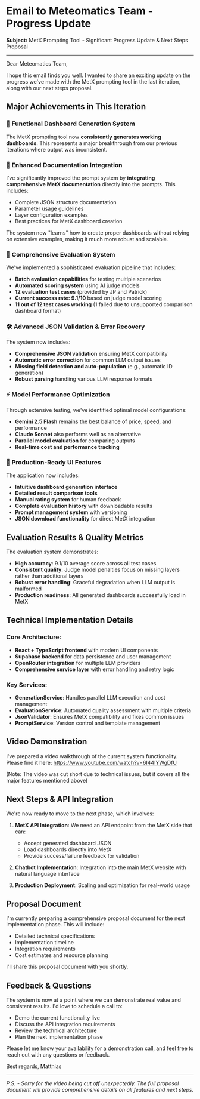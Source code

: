 # Email to Meteomatics Team - Progress Update

**Subject:** MetX Prompting Tool - Significant Progress Update & Next Steps Proposal

---

Dear Meteomatics Team,

I hope this email finds you well. I wanted to share an exciting update on the progress we've made with the MetX prompting tool in the last iteration, along with our next steps proposal.

## Major Achievements in This Iteration

### 🎯 **Functional Dashboard Generation System**
The MetX prompting tool now **consistently generates working dashboards**. This represents a major breakthrough from our previous iterations where output was inconsistent.

### 📖 **Enhanced Documentation Integration**
I've significantly improved the prompt system by **integrating comprehensive MetX documentation** directly into the prompts. This includes:
- Complete JSON structure documentation
- Parameter usage guidelines
- Layer configuration examples
- Best practices for MetX dashboard creation

The system now "learns" how to create proper dashboards without relying on extensive examples, making it much more robust and scalable.

### 🔄 **Comprehensive Evaluation System**
We've implemented a sophisticated evaluation pipeline that includes:
- **Batch evaluation capabilities** for testing multiple scenarios
- **Automated scoring system** using AI judge models
- **12 evaluation test cases** (provided by JP and Patrick)
- **Current success rate: 9.1/10** based on judge model scoring
- **11 out of 12 test cases working** (1 failed due to unsupported comparison dashboard format)

### 🛠 **Advanced JSON Validation & Error Recovery**
The system now includes:
- **Comprehensive JSON validation** ensuring MetX compatibility
- **Automatic error correction** for common LLM output issues
- **Missing field detection and auto-population** (e.g., automatic ID generation)
- **Robust parsing** handling various LLM response formats

### ⚡ **Model Performance Optimization**
Through extensive testing, we've identified optimal model configurations:
- **Gemini 2.5 Flash** remains the best balance of price, speed, and performance
- **Claude Sonnet** also performs well as an alternative
- **Parallel model evaluation** for comparing outputs
- **Real-time cost and performance tracking**

### 🎨 **Production-Ready UI Features**
The application now includes:
- **Intuitive dashboard generation interface**
- **Detailed result comparison tools**
- **Manual rating system** for human feedback
- **Complete evaluation history** with downloadable results
- **Prompt management system** with versioning
- **JSON download functionality** for direct MetX integration

## Evaluation Results & Quality Metrics

The evaluation system demonstrates:
- **High accuracy**: 9.1/10 average score across all test cases
- **Consistent quality**: Judge model penalties focus on missing layers rather than additional layers
- **Robust error handling**: Graceful degradation when LLM output is malformed
- **Production readiness**: All generated dashboards successfully load in MetX

## Technical Implementation Details

### Core Architecture:
- **React + TypeScript frontend** with modern UI components
- **Supabase backend** for data persistence and user management
- **OpenRouter integration** for multiple LLM providers
- **Comprehensive service layer** with error handling and retry logic

### Key Services:
- **GenerationService**: Handles parallel LLM execution and cost management
- **EvaluationService**: Automated quality assessment with multiple criteria
- **JsonValidator**: Ensures MetX compatibility and fixes common issues
- **PromptService**: Version control and template management

## Video Demonstration

I've prepared a video walkthrough of the current system functionality. Please find it here: https://www.youtube.com/watch?v=6I44IYWgDfU

(Note: The video was cut short due to technical issues, but it covers all the major features mentioned above)

## Next Steps & API Integration

We're now ready to move to the next phase, which involves:

1. **MetX API Integration**: We need an API endpoint from the MetX side that can:
   - Accept generated dashboard JSON
   - Load dashboards directly into MetX
   - Provide success/failure feedback for validation

2. **Chatbot Implementation**: Integration into the main MetX website with natural language interface

3. **Production Deployment**: Scaling and optimization for real-world usage

## Proposal Document

I'm currently preparing a comprehensive proposal document for the next implementation phase. This will include:
- Detailed technical specifications
- Implementation timeline
- Integration requirements
- Cost estimates and resource planning

I'll share this proposal document with you shortly.

## Feedback & Questions

The system is now at a point where we can demonstrate real value and consistent results. I'd love to schedule a call to:
- Demo the current functionality live
- Discuss the API integration requirements
- Review the technical architecture
- Plan the next implementation phase

Please let me know your availability for a demonstration call, and feel free to reach out with any questions or feedback.

Best regards,
Matthias

---

*P.S. - Sorry for the video being cut off unexpectedly. The full proposal document will provide comprehensive details on all features and next steps.*